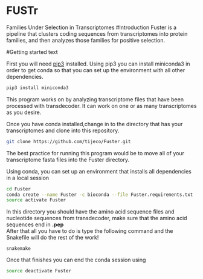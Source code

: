 # FUSTr
Families Under Selection in Transcriptomes
#Introduction
Fuster is a pipeline that clusters coding sequences from transcriptomes into protein families, and then analyzes those families for positive selection.

#Getting started text
 
First you will need [pip3](http://stackoverflow.com/questions/6587507/how-to-install-pip-with-python-3/6587528#6587528) installed.
Using pip3 you can install miniconda3 in order to get conda so that you can set up the environment with all other dependencies.
```bash
pip3 install miniconda3
```
This program works on by analyzing transcriptome files that have been processed with transdecoder.
It can work on one or as many transcriptomes as you desire.


Once you have conda installed,change in to the directory that has your transcriptomes and clone into this repository.

```bash
git clone https://github.com/tijeco/Fuster.git
```

The best practice for running this program would be to move all of your transcriptome fasta files into the Fuster directory.

Using conda, you can set up an environment that installs all dependencies in a local session

```bash
cd Fuster
conda create --name Fuster -c bioconda --file Fuster.requirements.txt
source activate Fuster
```

In this directory you should have the amino acid sequence files and nucleotide sequences from transdecoder, make sure that the amino acid sequences end in **.pep** </br>
After that all you have to do is type the following command and the Snakefile will do the rest of the work!

```
snakemake
```
Once that finishes you can end the conda session using

```bash
source deactivate Fuster
```
